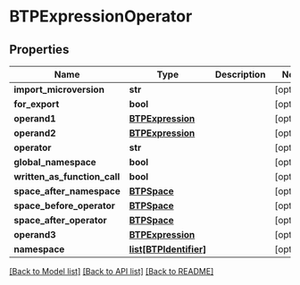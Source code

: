 # BTPExpressionOperator

## Properties
Name | Type | Description | Notes
------------ | ------------- | ------------- | -------------
**import_microversion** | **str** |  | [optional] 
**for_export** | **bool** |  | [optional] 
**operand1** | [**BTPExpression**](BTPExpression.md) |  | [optional] 
**operand2** | [**BTPExpression**](BTPExpression.md) |  | [optional] 
**operator** | **str** |  | [optional] 
**global_namespace** | **bool** |  | [optional] 
**written_as_function_call** | **bool** |  | [optional] 
**space_after_namespace** | [**BTPSpace**](BTPSpace.md) |  | [optional] 
**space_before_operator** | [**BTPSpace**](BTPSpace.md) |  | [optional] 
**space_after_operator** | [**BTPSpace**](BTPSpace.md) |  | [optional] 
**operand3** | [**BTPExpression**](BTPExpression.md) |  | [optional] 
**namespace** | [**list[BTPIdentifier]**](BTPIdentifier.md) |  | [optional] 

[[Back to Model list]](../README.md#documentation-for-models) [[Back to API list]](../README.md#documentation-for-api-endpoints) [[Back to README]](../README.md)


